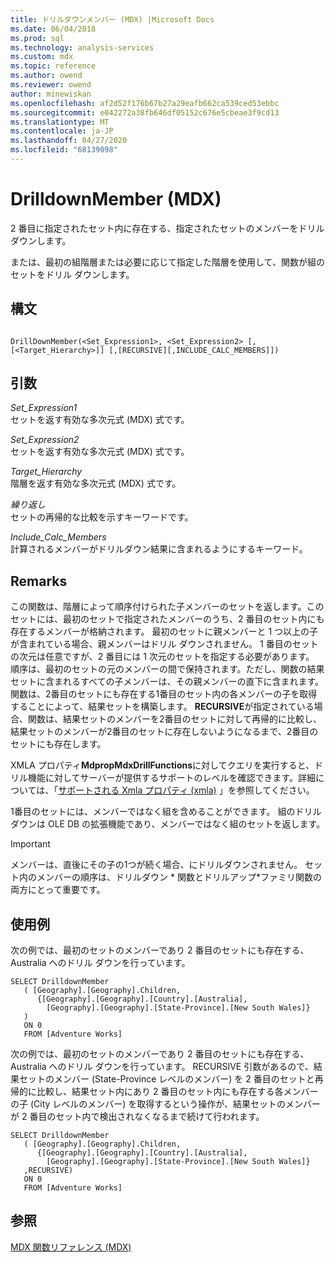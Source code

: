 ```yaml
---
title: ドリルダウンメンバー (MDX) |Microsoft Docs
ms.date: 06/04/2018
ms.prod: sql
ms.technology: analysis-services
ms.custom: mdx
ms.topic: reference
ms.author: owend
ms.reviewer: owend
author: minewiskan
ms.openlocfilehash: af2d52f176b67b27a29eafb662ca539ced53ebbc
ms.sourcegitcommit: e042272a38fb646df05152c676e5cbeae3f9cd13
ms.translationtype: MT
ms.contentlocale: ja-JP
ms.lasthandoff: 04/27/2020
ms.locfileid: "68139098"
---
```

# <a name="drilldownmember-mdx"></a>DrilldownMember (MDX)


  2 番目に指定されたセット内に存在する、指定されたセットのメンバーをドリル ダウンします。  
  
 または、最初の組階層または必要に応じて指定した階層を使用して、関数が組のセットをドリル ダウンします。  
  
## <a name="syntax"></a>構文  
  
```  
  
DrillDownMember(<Set_Expression1>, <Set_Expression2> [,[<Target_Hierarchy>]] [,[RECURSIVE][,INCLUDE_CALC_MEMBERS]])  
```  
  
## <a name="arguments"></a>引数  
 *Set_Expression1*  
 セットを返す有効な多次元式 (MDX) 式です。  
  
 *Set_Expression2*  
 セットを返す有効な多次元式 (MDX) 式です。  
  
 *Target_Hierarchy*  
 階層を返す有効な多次元式 (MDX) 式です。  
  
 *繰り返し*  
 セットの再帰的な比較を示すキーワードです。  
  
 *Include_Calc_Members*  
 計算されるメンバーがドリルダウン結果に含まれるようにするキーワード。  
  
## <a name="remarks"></a>Remarks  
 この関数は、階層によって順序付けられた子メンバーのセットを返します。このセットには、最初のセットで指定されたメンバーのうち、2 番目のセット内にも存在するメンバーが格納されます。 最初のセットに親メンバーと 1 つ以上の子が含まれている場合、親メンバーはドリル ダウンされません。 1 番目のセットの次元は任意ですが、2 番目には 1 次元のセットを指定する必要があります。 順序は、最初のセットの元のメンバーの間で保持されます。ただし、関数の結果セットに含まれるすべての子メンバーは、その親メンバーの直下に含まれます。 関数は、2番目のセットにも存在する1番目のセット内の各メンバーの子を取得することによって、結果セットを構築します。 **RECURSIVE**が指定されている場合、関数は、結果セットのメンバーを2番目のセットに対して再帰的に比較し、結果セットのメンバーが2番目のセットに存在しないようになるまで、2番目のセットにも存在します。  
  
 XMLA プロパティ**MdpropMdxDrillFunctions**に対してクエリを実行すると、ドリル機能に対してサーバーが提供するサポートのレベルを確認できます。詳細については、「[サポートされる Xmla プロパティ &#40;xmla&#41;](https://docs.microsoft.com/bi-reference/xmla/xml-elements-properties/propertylist-element-supported-xmla-properties) 」を参照してください。  
  
 1番目のセットには、メンバーではなく組を含めることができます。 組のドリルダウンは OLE DB の拡張機能であり、メンバーではなく組のセットを返します。  
  
> [!IMPORTANT]  
>  メンバーは、直後にその子の1つが続く場合、にドリルダウンされません。 セット内のメンバーの順序は、ドリルダウン * 関数とドリルアップ\*ファミリ関数の両方にとって重要です。  
  
## <a name="examples"></a>使用例  
 次の例では、最初のセットのメンバーであり 2 番目のセットにも存在する、Australia へのドリル ダウンを行っています。  
  
```  
SELECT DrilldownMember   
   ( [Geography].[Geography].Children,  
      {[Geography].[Geography].[Country].[Australia],  
        [Geography].[Geography].[State-Province].[New South Wales]}  
   )  
   ON 0  
   FROM [Adventure Works]  
```  
  
 次の例では、最初のセットのメンバーであり 2 番目のセットにも存在する、Australia へのドリル ダウンを行っています。 RECURSIVE 引数があるので、結果セットのメンバー (State-Province レベルのメンバー) を 2 番目のセットと再帰的に比較し、結果セット内にあり 2 番目のセット内にも存在する各メンバーの子 (City レベルのメンバー) を取得するという操作が、結果セットのメンバーが 2 番目のセット内で検出されなくなるまで続けて行われます。  
  
```  
SELECT DrilldownMember   
   ( [Geography].[Geography].Children,  
      {[Geography].[Geography].[Country].[Australia],  
        [Geography].[Geography].[State-Province].[New South Wales]}  
   ,RECURSIVE)  
   ON 0  
   FROM [Adventure Works]  
```  
  
## <a name="see-also"></a>参照  
 [MDX 関数リファレンス &#40;MDX&#41;](../mdx/mdx-function-reference-mdx.md)  
  
  
